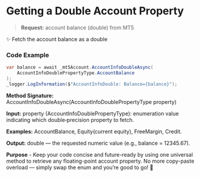 # Getting a Double Account Property

> **Request:** account balance (double) from MT5

✨ Fetch the account balance as a double

### Code Example

```csharp
var balance = await _mt5Account.AccountInfoDoubleAsync(
    AccountInfoDoublePropertyType.AccountBalance
);
_logger.LogInformation($"AccountInfoDouble: Balance={balance}");
```

**Method Signature:** AccountInfoDoubleAsync(AccountInfoDoublePropertyType property)

**Input:** property (AccountInfoDoublePropertyType): enumeration value indicating which double‐precision property to fetch.

**Examples:** AccountBalance, Equity(current equity), FreeMargin, Credit.

**Output:** double — the requested numeric value (e.g., balance = 12345.67).

**Purpose** - Keep your code concise and future-ready by using one universal method to retrieve any floating-point account property. No more copy-paste overload — simply swap the enum and you’re good to go! 🚀
